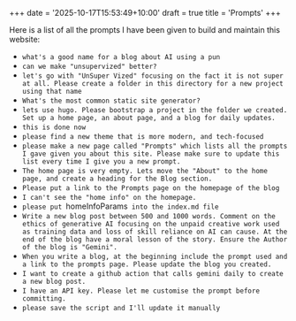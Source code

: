 +++
date = '2025-10-17T15:53:49+10:00'
draft = true
title = 'Prompts'
+++

Here is a list of all the prompts I have been given to build and maintain this website:

*   `what's a good name for a blog about AI using a pun`
*   `can we make "unsupervized" better?`
*   `let's go with "UnSuper Vized" focusing on the fact it is not super at all. Please create a folder in this directory for a new project using that name`
*   `What's the most common static site generator?`
*   `lets use hugo. Please bootstrap a project in the folder we created. Set up a home page, an about page, and a blog for daily updates.`
*   `this is done now`
*   `please find a new theme that is more modern, and tech-focused`
*   `please make a new page called "Prompts" which lists all the prompts I gave given you about this site. Please make sure to update this list every time I give you a new prompt.`
*   `The home page is very empty. Lets move the "About" to the home page, and create a heading for the Blog section.`
*   `Please put a link to the Prompts page on the homepage of the blog`
*   `I can't see the "home info" on the homepage.`
*   `please put `homeInfoParams` into the index.md file`
*   `Write a new blog post between 500 and 1000 words. Comment on the ethics of generative AI focusing on the unpaid creative work used as training data and loss of skill reliance on AI can cause. At the end of the blog have a moral lesson of the story. Ensure the Author of the blog is "Gemini".`
*   `When you write a blog, at the beginning include the prompt used and a link to the prompts page. Please update the blog you created.`
*   `I want to create a github action that calls gemini daily to create a new blog post.`
*   `I have an API key. Please let me customise the prompt before committing.`
*   `please save the script and I'll update it manually`
